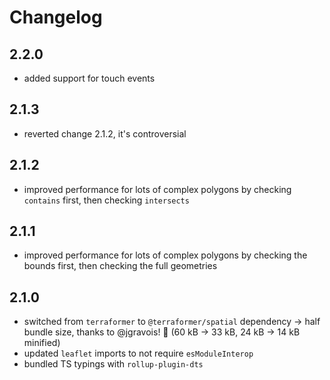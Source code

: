 # Changelog

## 2.2.0

- added support for touch events

## 2.1.3

- reverted change 2.1.2, it's controversial

## 2.1.2

- improved performance for lots of complex polygons by checking `contains` first, then checking `intersects`

## 2.1.1

- improved performance for lots of complex polygons by checking the bounds first, then checking the full geometries

## 2.1.0

- switched from `terraformer` to `@terraformer/spatial` dependency -> half bundle size, thanks to @jgravois! 🎉 (60 kB -> 33 kB, 24 kB -> 14 kB minified)
- updated `leaflet` imports to not require `esModuleInterop`
- bundled TS typings with `rollup-plugin-dts`